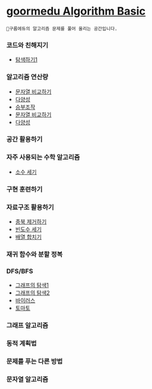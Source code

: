 
# [goormedu Algorithm Basic](https://edu.goorm.io/learn/lecture/554/%EC%95%8C%EA%B3%A0%EB%A6%AC%EC%A6%98-%EB%AC%B8%EC%A0%9C%ED%95%B4%EA%B2%B0%EA%B8%B0%EB%B2%95-%EC%9E%85%EB%AC%B8) 

    📄구름에듀의 알고리즘 문제를 풀어 올리는 공간입니다. 

### 코드와 친해지기 

* [탐색하기1](https://github.com/wjdrbs96/goormedu_Algorithm/blob/master/CodeFun/Search1.java)


### 알고리즘 연산량 

* [문자열 비교하기](https://github.com/wjdrbs96/goormedu_Algorithm/blob/master/Algorithms/StringSolve.java)
* [다양성](https://github.com/wjdrbs96/goormedu_Algorithm/blob/master/Algorithms/Diversity.java)
* [승부조작](https://github.com/wjdrbs96/goormedu_Algorithm/blob/master/Algorithms/MatchFixing.java)
* [문자열 비교하기](https://github.com/wjdrbs96/goormedu_Algorithm/blob/master/Algorithms/StringSolve.java)
* [다양성](https://github.com/wjdrbs96/goormedu_Algorithm/blob/master/Algorithms/Diversity.java)


### 공간 활용하기 

### 자주 사용되는 수학 알고리즘 

* [소수 세기](https://github.com/wjdrbs96/goormedu_Algorithm/blob/master/Math/PrimeNumber.java)

### 구현 훈련하기 

### 자료구조 활용하기 

* [종북 제거하기](https://github.com/wjdrbs96/goormedu_Algorithm/blob/master/Data_Structure/Duplicate.java)
* [빈도수 세기](https://github.com/wjdrbs96/goormedu_Algorithm/blob/master/Data_Structure/MainFrequencyCount.java)
* [배열 합치기](https://github.com/wjdrbs96/goormedu_Algorithm/blob/master/Data_Structure/Main_ArraySum.java)


### 재귀 함수와 분할 정복 

### DFS/BFS

* [그래프의 탐색1](https://github.com/wjdrbs96/goormedu_Algorithm/blob/master/DFSBFS/GraphSearch1.java)
* [그래프의 탐색2](https://github.com/wjdrbs96/goormedu_Algorithm/blob/master/DFSBFS/GraphSearch2.java)
* [바이러스](https://github.com/wjdrbs96/goormedu_Algorithm/blob/master/DFSBFS/Virus.java)
* [토마토]()

### 그래프 알고리즘 

### 동적 계획법 

### 문제를 푸는 다른 방법 

### 문자열 알고리즘  
